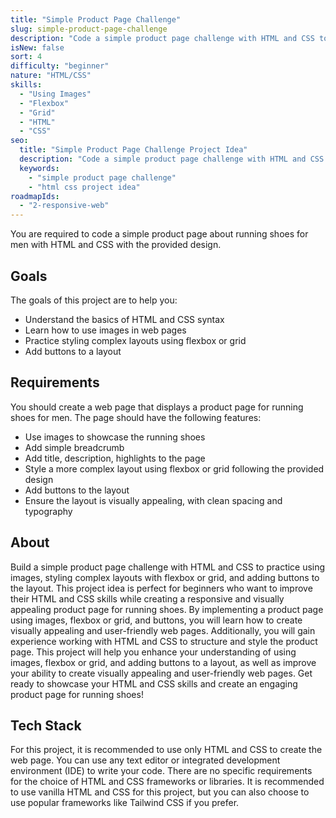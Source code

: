 ```yaml
---
title: "Simple Product Page Challenge"
slug: simple-product-page-challenge
description: "Code a simple product page challenge with HTML and CSS to practice using images, styling complex layouts with flexbox or grid, and adding buttons to the layout."
isNew: false
sort: 4
difficulty: "beginner"
nature: "HTML/CSS"
skills:
  - "Using Images"
  - "Flexbox"
  - "Grid"
  - "HTML"
  - "CSS"
seo:
  title: "Simple Product Page Challenge Project Idea"
  description: "Code a simple product page challenge with HTML and CSS to practice using images, styling complex layouts with flexbox or grid, and adding buttons to the layout. This project idea is perfect for beginners who want to improve their HTML and CSS skills while creating a responsive and visually appealing product page for running shoes. By implementing a product page using images, flexbox or grid, and buttons, you will learn how to create visually appealing and user-friendly web pages. Additionally, you will gain experience working with HTML and CSS to structure and style the product page. This project will help you enhance your understanding of using images, flexbox or grid, and adding buttons to a layout, as well as improve your ability to create visually appealing and user-friendly web pages. Get ready to showcase your HTML and CSS skills and create an engaging product page for running shoes!"
  keywords:
    - "simple product page challenge"
    - "html css project idea"
roadmapIds:
  - "2-responsive-web"
---
```


You are required to code a simple product page about running shoes for men with HTML and CSS with the provided design.

## Goals

The goals of this project are to help you:

- Understand the basics of HTML and CSS syntax
- Learn how to use images in web pages
- Practice styling complex layouts using flexbox or grid
- Add buttons to a layout

## Requirements

You should create a web page that displays a product page for running shoes for men. The page should have the following features:

- Use images to showcase the running shoes
- Add simple breadcrumb
- Add title, description, highlights to the page
- Style a more complex layout using flexbox or grid following the provided design
- Add buttons to the layout
- Ensure the layout is visually appealing, with clean spacing and typography

## About

Build a simple product page challenge with HTML and CSS to practice using images, styling complex layouts with flexbox or grid, and adding buttons to the layout. This project idea is perfect for beginners who want to improve their HTML and CSS skills while creating a responsive and visually appealing product page for running shoes. By implementing a product page using images, flexbox or grid, and buttons, you will learn how to create visually appealing and user-friendly web pages. Additionally, you will gain experience working with HTML and CSS to structure and style the product page. This project will help you enhance your understanding of using images, flexbox or grid, and adding buttons to a layout, as well as improve your ability to create visually appealing and user-friendly web pages. Get ready to showcase your HTML and CSS skills and create an engaging product page for running shoes!

## Tech Stack

For this project, it is recommended to use only HTML and CSS to create the web page. You can use any text editor or integrated development environment (IDE) to write your code. There are no specific requirements for the choice of HTML and CSS frameworks or libraries. It is recommended to use vanilla HTML and CSS for this project, but you can also choose to use popular frameworks like Tailwind CSS if you prefer.
